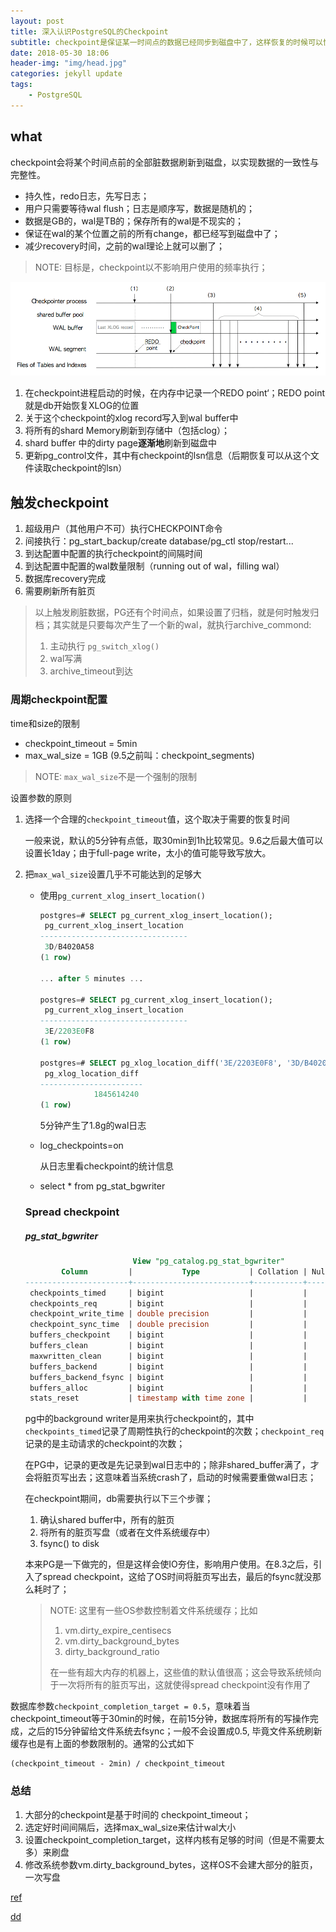 ```yaml
---
layout: post
title: 深入认识PostgreSQL的Checkpoint
subtitle: checkpoint是保证某一时间点的数据已经同步到磁盘中了，这样恢复的时候可以快一些
date: 2018-05-30 18:06
header-img: "img/head.jpg"
categories: jekyll update
tags:
    - PostgreSQL
---
```


## what

checkpoint会将某个时间点前的全部脏数据刷新到磁盘，以实现数据的一致性与完整性。

+ 持久性，redo日志，先写日志；
+ 用户只需要等待wal flush；日志是顺序写，数据是随机的；
+ 数据是GB的，wal是TB的；保存所有的wal是不现实的；
+ 保证在wal的某个位置之前的所有change，都已经写到磁盘中了；
+ 减少recovery时间，之前的wal理论上就可以删了；

> NOTE: 目标是，checkpoint以不影响用户使用的频率执行；

![checkpoint](/image/fig-9-13.png)

1. 在checkpoint进程启动的时候，在内存中记录一个REDO point‘；REDO point就是db开始恢复XLOG的位置
2. 关于这个checkpoint的xlog record写入到wal buffer中
3. 将所有的shard Memory刷新到存储中（包括clog）；
4. shard buffer 中的dirty page**逐渐地**刷新到磁盘中
5. 更新pg_control文件，其中有checkpoint的lsn信息（后期恢复可以从这个文件读取checkpoint的lsn）

## 触发checkpoint

1. 超级用户（其他用户不可）执行CHECKPOINT命令
2. 间接执行：pg_start_backup/create database/pg_ctl stop/restart...
3. 到达配置中配置的执行checkpoint的间隔时间
4. 到达配置中配置的wal数量限制（running out of wal，filling wal）
5. 数据库recovery完成
6. 需要刷新所有脏页

> 以上触发刷脏数据，PG还有个时间点，如果设置了归档，就是何时触发归档；其实就是只要每次产生了一个新的wal，就执行archive_commond:
>
> 1. 主动执行 `pg_switch_xlog()`
> 2. wal写满
> 3. archive_timeout到达

### 周期checkpoint配置

time和size的限制

+ checkpoint_timeout = 5min
+ max_wal_size = 1GB (9.5之前叫：checkpoint_segments)

> NOTE: `max_wal_size`不是一个强制的限制

设置参数的原则

1. 选择一个合理的`checkpoint_timeout`值，这个取决于需要的恢复时间

   一般来说，默认的5分钟有点低，取30min到1h比较常见。9.6之后最大值可以设置长1day；由于full-page write，太小的值可能导致写放大。

2. 把`max_wal_size`设置几乎不可能达到的足够大

   + 使用`pg_current_xlog_insert_location()`

     ```sql
     postgres=# SELECT pg_current_xlog_insert_location();
      pg_current_xlog_insert_location 
     ---------------------------------
      3D/B4020A58
     (1 row)

     ... after 5 minutes ...

     postgres=# SELECT pg_current_xlog_insert_location();
      pg_current_xlog_insert_location 
     ---------------------------------
      3E/2203E0F8
     (1 row)

     postgres=# SELECT pg_xlog_location_diff('3E/2203E0F8', '3D/B4020A58');
      pg_xlog_location_diff 
     -----------------------
                 1845614240
     (1 row)
     ```

     5分钟产生了1.8g的wal日志

   + log_checkpoints=on

     从日志里看checkpoint的统计信息

   + select * from pg_stat_bgwriter

   ### Spread checkpoint

   ##### pg_stat_bgwriter

   ```sql
                           View "pg_catalog.pg_stat_bgwriter"
           Column         |           Type           | Collation | Nullable | Default
   -----------------------+--------------------------+-----------+----------+---------
    checkpoints_timed     | bigint                   |           |          |
    checkpoints_req       | bigint                   |           |          |
    checkpoint_write_time | double precision         |           |          |
    checkpoint_sync_time  | double precision         |           |          |
    buffers_checkpoint    | bigint                   |           |          |
    buffers_clean         | bigint                   |           |          |
    maxwritten_clean      | bigint                   |           |          |
    buffers_backend       | bigint                   |           |          |
    buffers_backend_fsync | bigint                   |           |          |
    buffers_alloc         | bigint                   |           |          |
    stats_reset           | timestamp with time zone |           |          |
   ```

   pg中的background writer是用来执行checkpoint的，其中`checkpoints_timed`记录了周期性执行的checkpoint的次数；`checkpoint_req`记录的是主动请求的checkpoint的次数；

   在PG中，记录的更改是先记录到wal日志中的；除非shared_buffer满了，才会将脏页写出去；这意味着当系统crash了，启动的时候需要重做wal日志；

   在checkpoint期间，db需要执行以下三个步骤；

   1. 确认shared buffer中，所有的脏页
   2. 将所有的脏页写盘（或者在文件系统缓存中）
   3. fsync() to disk

   本来PG是一下做完的，但是这样会使IO夯住，影响用户使用。在8.3之后，引入了spread checkpoint，这给了OS时间将脏页写出去，最后的fsync就没那么耗时了；

   > NOTE: 这里有一些OS参数控制着文件系统缓存；比如
   >
   > 1. vm.dirty_expire_centisecs
   > 2. vm.dirty_background_bytes
   > 3. dirty_background_ratio
   >
   > 在一些有超大内存的机器上，这些值的默认值很高；这会导致系统倾向于一次将所有的脏页写出，这就使得spread checkpoint没有作用了

数据库参数`checkpoint_completion_target = 0.5`，意味着当checkpoint_timeout等于30min的时候，在前15分钟，数据库将所有的写操作完成，之后的15分钟留给文件系统去fsync；一般不会设置成0.5,  毕竟文件系统刷新缓存也是有上面的参数限制的。通常的公式如下

```
(checkpoint_timeout - 2min) / checkpoint_timeout
```



### 总结

1. 大部分的checkpoint是基于时间的 checkpoint_timeout；
2. 选定好时间间隔后，选择max_wal_size来估计wal大小
3. 设置checkpoint_completion_target，这样内核有足够的时间（但是不需要太多）来刷盘
4. 修改系统参数vm.dirty_background_bytes，这样OS不会建大部分的脏页，一次写盘

[ref](https://blog.2ndquadrant.com/basics-of-tuning-checkpoints/)

[dd](http://www.interdb.jp/pg/pgsql09.html)
